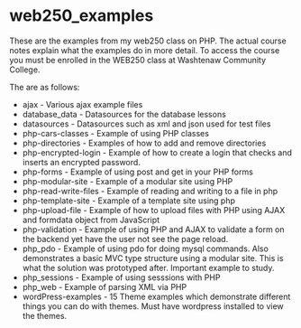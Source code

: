 # web250_examples
These are the examples from my web250 class on PHP.  The actual course notes explain what the examples do in more detail.  To access the course you must be enrolled in the WEB250 class at Washtenaw Community College.

The are as follows:

* ajax - Various ajax example files
* database_data - Datasources for the database lessons
* datasources - Datasources such as xml and json used for test files
* php-cars-classes - Example of using PHP classes
* php-directories - Examples of how to add and remove directories
* php-encrypted-login - Example of how to create a login that checks and inserts an encrypted password.
* php-forms - Example of using post and get in your PHP forms
* php-modular-site - Example of a modular site using PHP
* php-read-write-files - Example of reading and writing to a file in php
* php-template-site - Example of a template site using php
* php-upload-file - Example of how to upload files with PHP using AJAX and formdata object from JavaScript
* php-validation - Example of using PHP and AJAX to validate a form on the backend yet have the user not see the page reload.
* php_pdo - Example of using pdo for doing mysql commands.  Also demonstrates a basic MVC type structure using a modular site.  This is what the solution was prototyped after. Important example to study.
* php_sessions - Example of using sesssions with PHP
* php_web - Example of parsing XML via PHP
* wordPress-examples - 15 Theme examples which demonstrate different things you can do with themes.  Must have wordpress installed to view the themes.

